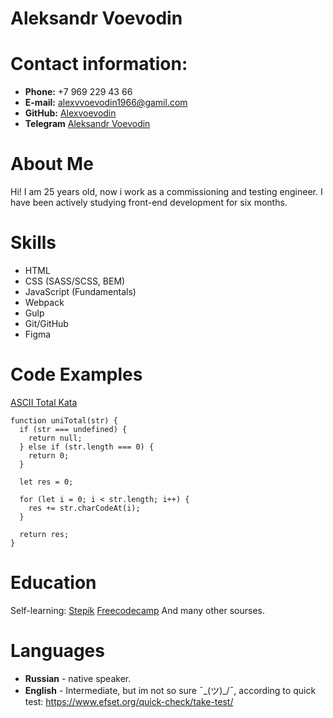 # Aleksandr Voevodin

# Contact information:

* **Phone:** +7 969 229 43 66
* **E-mail:** [alexvvoevodin1966@gamil.com](alexvvoevodin1966@gamil.com)
* **GitHub:** [Alexvoevodin](https://github.com/Alexvoevodin)
* **Telegram** [Aleksandr Voevodin](https://t.me/AleksandrVoevodin)

# About Me
Hi! I am 25 years old, now i work as a сommissioning and testing engineer. I have been actively studying front-end development for six months.

# Skills
* HTML
* CSS (SASS/SCSS, BEM)
* JavaScript (Fundamentals)
* Webpack
* Gulp
* Git/GitHub
* Figma

# Code Examples

[ASCII Total Kata](https://www.codewars.com/kata/572b6b2772a38bc1e700007a)

```
function uniTotal(str) {
  if (str === undefined) {
    return null;
  } else if (str.length === 0) {
    return 0;
  }
  
  let res = 0;
  
  for (let i = 0; i < str.length; i++) {
    res += str.charCodeAt(i);
  }
  
  return res;
}
```

# Education

Self-learning:
[Stepik](https://stepik.org)
[Freecodecamp](https://www.freecodecamp.org)
And many other sourses.

# Languages

* **Russian** - native speaker.
* **English** - Intermediate, but im not so sure ¯\_(ツ)_/¯, according to quick test: https://www.efset.org/quick-check/take-test/
